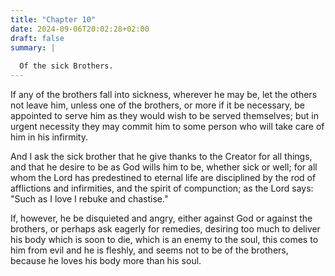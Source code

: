 ```yaml
---
title: "Chapter 10"
date: 2024-09-06T20:02:28+02:00
draft: false
summary: |
  
  Of the sick Brothers.
---
```



If any of the brothers fall into sickness, wherever he may be, let the others not leave him, unless one of the brothers, or more if it be necessary, be appointed to serve him as they would wish to be served themselves; but in urgent necessity they may commit him to some person who will take care of him in his infirmity. 

And I ask the sick brother that he give thanks to the Creator for all things, and that he desire to be as God wills him to be, whether sick or well; for all whom the Lord has predestined to eternal life are disciplined by the rod of afflictions and infirmities, and the spirit of compunction; as the Lord says: "Such as I love I rebuke and chastise." 

If, however, he be disquieted and angry, either against God or against the brothers, or perhaps ask eagerly for remedies, desiring too much to deliver his body which is soon to die, which is an enemy to the soul, this comes to him from evil and he is fleshly, and seems not to be of the brothers, because he loves his body more than his soul.

